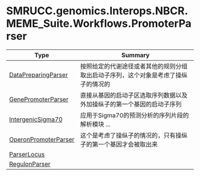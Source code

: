 ﻿
# SMRUCC.genomics.Interops.NBCR.MEME_Suite.Workflows.PromoterParser

|Type|Summary|
|----|-------|
|[DataPreparingParser](./DataPreparingParser.md)|按照给定的代谢途径或者其他的规则分组取出启动子序列，这个对象是考虑了操纵子的情况的|
|[GenePromoterParser](./GenePromoterParser.md)|直接从基因的启动子区选取序列数据以及外加操纵子的第一个基因的启动子序列|
|[IntergenicSigma70](./IntergenicSigma70.md)|应用于Sigma70的预测分析的序列片段的解析模块 ...|
|[OperonPromoterParser](./OperonPromoterParser.md)|这个是考虑了操纵子的情况的，只有操纵子的第一个基因才会被取出来|
|[ParserLocus](./ParserLocus.md)||
|[RegulonParser](./RegulonParser.md)||

